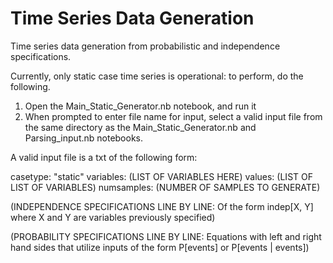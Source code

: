 # Time Series Data Generation
Time series data generation from probabilistic and independence specifications.

Currently, only static case time series is operational: to perform, do the following.
1) Open the Main_Static_Generator.nb notebook, and run it
2) When prompted to enter file name for input, select a valid input file from the same directory as the Main_Static_Generator.nb and Parsing_input.nb notebooks.

A valid input file is a txt of the following form:

casetype: "static"
variables: (LIST OF VARIABLES HERE)
values: (LIST OF LIST OF VARIABLES)
numsamples: (NUMBER OF SAMPLES TO GENERATE)

(INDEPENDENCE SPECIFICATIONS LINE BY LINE: Of the form indep[X, Y] where X and Y are variables previously specified)

(PROBABILITY SPECIFICATIONS LINE BY LINE: Equations with left and right hand sides that utilize inputs of the form P[events] or P[events | events])

